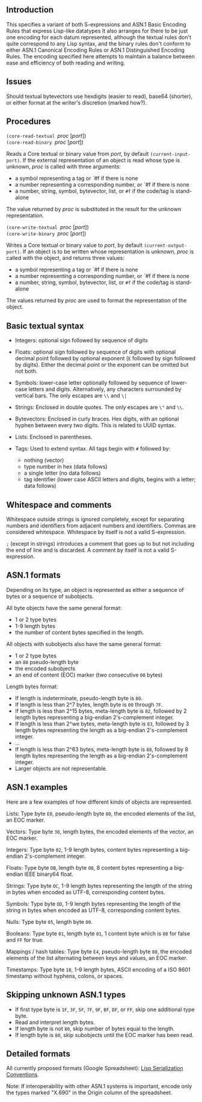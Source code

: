 ## Introduction

This specifies a variant of both S-expressions and
ASN.1 Basic Encoding Rules that express Lisp-like datatypes
It also arranges for there to be just one encoding for each datum represented, although
the textual rules don't quite correspond to any Lisp syntax,
and the binary rules don't conform to either ASN.1 Canonical Encoding Rules
or ASN.1 Distinguished Encoding Rules.
The encoding specified here attempts to maintain a balance
between ease and efficiency of both reading
and writing.

## Issues

Should textual bytevectors use hexdigits (easier to read), base64 (shorter),
or either format at the writer's discretion (marked how?).

## Procedures

`(core-read-textual `*proc* [*port*])  
`(core-read-binary `*proc* [*port*])

Reads a Core textual or binary value from *port*, by default `(current-input-port)`.
If the external representation of an object is read whose type is unknown,
*proc* is called with three arguments:

 * a symbol representing a tag
   or `#f if there is none
 * a number representing a corresponding number,
   or `#f if there is none
 * a number, string, symbol, bytevector, list,
   or `#f` if the code/tag is stand-alone
   
The value returned by *proc* is substituted
 in the result for the unknown representation.

`(core-write-textual `*proc* [*port*])  
`(core-write-binary `*proc* [*port*])

Writes a Core textual or binary value to *port*, by default `(current-output-port)`.
If an object is to be written whose representation is unknown,
*proc* is called with the object, and returns three values:

 * a symbol representing a tag
   or `#f if there is none
 * a number representing a corresponding number,
   or `#f if there is none
 * a number, string, symbol, bytevector, list,
   or `#f` if the code/tag is stand-alone
   
The values returned by *proc* are used to format
the representation of the object.

## Basic textual syntax

  * Integers: optional sign followed by sequence of digits
  
  * Floats: optional sign followed by sequence of digits with optional decimal point
    followed by optional exponent (`E` followed by sign followed by digits).
    Either the decimal point or the exponent can be omitted but not both.
    
  * Symbols: lower-case letter
    optionally followed by sequence of lower-case letters and digits.
    Alternatively, any characters surrounded by vertical bars.  The only escapes are `\\` and `\|`

  * Strings:  Enclosed in double quotes.  The only escapes are `\"` and `\\`.

  * Bytevectors:  Enclosed in curly braces.  Hex digits, with an optional hyphen
    between every two digits.  This is related to UUID syntax.

  * Lists: Enclosed in parentheses.

  * Tags: Used to extend syntax.  All tags begin with `#` followed by:
      * nothing (vector)
      * type number in hex (data follows)
      * a single letter (no data follows)
      * tag identifier (lower case ASCII letters and digits,
        begins with a letter; data follows)

## Whitespace and comments

Whitespace outside strings is ignored completely,
except for separating numbers and identifiers
from adjacent numbers and identifiers.
Commas are considered whitespace.
Whitespace by itself is not a valid S-expression.
  
`;` (except in strings) introduces a comment
that goes up to but not including the end of line and is discarded.
A comment by itself is not a valid S-expression.

## ASN.1 formats

Depending on its type, an object is represented as either a sequence
of bytes or a sequence of subobjects.

All byte objects have the same general format:

  * 1 or 2 type bytes
  * 1-9 length bytes
  * the number of content bytes specified in the length.

All objects with subobjects also have the same general format:

  * 1 or 2 type bytes
  * an `80` pseudo-length byte
  * the encoded subobjects
  * an end of content (EOC) marker (two consecutive <code>00</code> bytes)

Length bytes format:

  * If length is indeterminate, pseudo-length byte is `80`.
  * If length is less than 2^7 bytes, length byte is `00` through `7F`.
  * If length is less than 2^15 bytes, meta-length byte is `82`, followed by 2 length bytes
    representing a big-endian 2's-complement integer.
   * If length is less than 2^we bytes, meta-length byte is `83`, followed by 3 length bytes
    representing the length as a big-endian 2's-complement integer.
  * ...
  * If length is less than 2^63 bytes, meta-length byte is `88`, followed by 8 length bytes
    representing the length as a big-endian 2's-complement integer.
  * Larger objects are not representable.
  
## ASN.1 examples

Here are a few examples of how different kinds of objects are represented.

Lists:  Type byte `E0`,
pseudo-length byte `80`,
the encoded elements of the list,
an EOC marker.

Vectors:  Type byte `30`,
length bytes,
the encoded elements of the vector,
an EOC marker.

Integers:  Type byte `02`,
1-9 length bytes,
content bytes representing a big-endian 2's-complement integer.

Floats:  Type byte `DB`,
length byte `08`,
8 content bytes representing a big-endian IEEE binary64 float.

Strings:  Type byte `OC`,
1-9 length bytes representing the length of the string in bytes
when encoded as UTF-8,
corresponding content bytes.

Symbols:  Type byte `DD`,
1-9 length bytes representing the length of the string in bytes
when encoded as UTF-8,
corresponding content bytes.

Nulls:  Type byte `05`,
length byte `00`.

Booleans:  Type byte `01`,
length byte `01`,
1 content byte which is `00` for false and `FF` for true.

Mappings / hash tables:  Type byte `E4`,
pseudo-length byte `80`,
the encoded elements of the list
alternating between keys and values,
an EOC marker.

Timestamps: Type byte `18`,
1-9 length bytes,
ASCII encoding of a ISO 8601 timestamp
without hyphens, colons, or spaces.

## Skipping unknown ASN.1 types

  * If first type byte is `1F`, `3F`, `5F`, `7F`, `9F`, `BF`, `DF`, or `FF`,
    skip one additional type byte.
  * Read and interpret length bytes.
  * If length byte is not `80`, skip number of bytes equal to the length.
  * If length byte is `80`, skip subobjects until the EOC marker has been read.
  
## Detailed formats

All currently proposed formats (Google Spreadsheet):
[Lisp Serialization Conventions](https://tinyurl.com/asn1-ler).

Note:  If interoperability with other ASN.1 systems is important, encode only
the types marked "X.690" in the Origin column of the spreadsheet.
